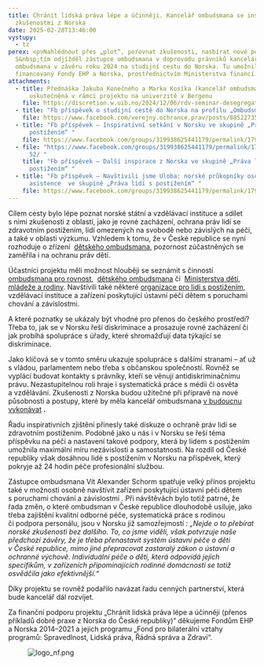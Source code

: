 ```yaml
---
title: Chránit lidská práva lépe a účinněji. Kancelář ombudsmana se inspiruje
  zkušenostmi z Norska
date: 2025-02-28T13:46:00
vystupy:
  - tz
perex: <p>Nahlédnout přes „plot“, porovnat zkušenosti, nasbírat nové poznatky.
  S&nbsp;tím odjížděl zástupce ombudsmana v doprovodu právníků kanceláře
  ombudsmana v závěru roku 2024 na studijní cestu do Norska. Tu umožnil projekt
  financovaný Fondy EHP a Norska, prostřednictvím Ministerstva financí.</p>
attachments:
  - title: Přednáška Jakuba Konečného a Marka Kosíka (kancelář ombudsmana)
      uskutečněná v rámci projektu na univerzitě v Bergenu
    file: https://discretion.w.uib.no/2024/12/06/rdv-seminar-desegregation-of-education-czech-republic/
  - title: "Fb příspěvek o studijní cestě do Norska na profilu „Ombudsman“ "
    file: https://www.facebook.com/verejny.ochrance.prav/posts/885227350459203
  - title: "Fb příspěvek – Inspirativní setkání v Norsku ve skupině „Práva lidí s
      postižením“ "
    file: https://www.facebook.com/groups/319938625441179/permalink/1796738337761193/
  - file: "https://www.facebook.com/groups/319938625441179/permalink/17974937476856\
      52/ "
    title: "Fb příspěvek – Další inspirace z Norska ve skupině „Práva lidí s
      postižením“ "
  - title: "Fb příspěvek – Navštívili jsme Uloba: norské průkopníky osobní
      asistence  ve skupině „Práva lidí s postižením“ "
    file: https://www.facebook.com/groups/319938625441179/permalink/1798071770961183/
---
```

<p>Cílem cesty bylo lépe poznat norské státní a vzdělávací instituce a sdílet s&nbsp;nimi zkušenosti z oblastí, jako je rovné zacházení, ochrana práv lidí se zdravotním postižením, lidí omezených na svobodě nebo závislých na péči, a také v oblasti výzkumu. Vzhledem k&nbsp;tomu, že v&nbsp;České republice se nyní rozhoduje o zřízení&nbsp; 
<a href="https://deti.ochrance.cz/kdo/detskyombudsman/">dětského ombudsmana</a>, pozornost zúčastněných se zaměřila i na ochranu práv dětí.</p>
<p>Účastníci projektu měli možnost hlouběji se seznámit s činností&nbsp; 
<a href="https://ldo.no/the-equality-and-anti-discrimination-ombud/">ombudsmana pro rovnost</a>,&nbsp; 
<a href="https://www.barneombudet.no/">dětského ombudsmana</a> či&nbsp; 
<a href="https://www.bufdir.no/en/">Ministerstva dětí, mládeže a rodiny</a>. Navštívili také některé 
<a href="https://www.uloba.no/tsjekkisk-ombudsmann-besoker-uloba-for-a-laere-om-independent-living/">organizace pro lidi s&nbsp;postižením</a>, vzdělávací instituce a zařízení poskytující ústavní péči dětem s&nbsp;poruchami chování a závislostmi.&nbsp;</p>
<p>A které poznatky se ukázaly být vhodné pro přenos do českého prostředí? Třeba to, jak se v Norsku řeší diskriminace a prosazuje rovné zacházení či jak probíhá spolupráce s úřady, které shromažďují data týkající se diskriminace.&nbsp;</p>
<p>Jako klíčová se v&nbsp;tomto směru ukazuje&nbsp;spolupráce s&nbsp;dalšími stranami – ať už s vládou, parlamentem nebo třeba s občanskou společností. Rovněž se vyplácí budovat kontakty s&nbsp;právníky, kteří se věnují antidiskriminačnímu právu. Nezastupitelnou roli hraje i systematická práce s&nbsp;médii či osvěta a&nbsp;vzdělávání. Zkušenosti z&nbsp;Norska budou užitečné při přípravě na nové působnosti a postupy, které by měla kancelář ombudsmana 
<a href="https://www.ochrance.cz/aktualne/nove_standardy_zajisti_srovnatelnou_ochranu_pred_diskriminaci_napric_evropou-_ombudsman_bude_moci_efektivneji_pomahat_obetem_diskriminace/">v&nbsp;budoucnu vykonávat</a> 
<strong>.</strong></p>
<p>Řadu inspirativních zjištění přinesly také diskuze o ochraně práv lidí se zdravotním postižením. Podobně jako u nás i v&nbsp;Norsku se řeší téma příspěvku na péči a nastavení takové podpory, která by lidem s&nbsp;postižením umožnila maximální míru nezávislosti a samostatnosti. Na rozdíl od České republiky však dosáhnou lidé s&nbsp;postižením v Norsku na příspěvek, který pokryje až 24 hodin péče profesionální službou.&nbsp;</p>
<p>Zástupce ombudsmana Vít Alexander Schorm spatřuje velký přínos projektu také v&nbsp;možnosti osobně navštívit zařízení poskytující ústavní péči dětem s&nbsp;poruchami chování a závislostmi
<i>.&nbsp;</i>Při návštěvách bylo totiž patrné, že řada změn, o které ombudsman v České republice dlouhodobě usiluje, jako třeba zajištění kvalitní&nbsp;odborné péče, systematická práce s&nbsp;rodinou či&nbsp;podpora personálu, jsou v Norsku již samozřejmostí
<i>: „Nejde o to přebírat norské zkušenosti bez dalšího. To, co jsme viděli, však potvrzuje naše předchozí závěry, že je třeba přenastavit systém ústavní péče o děti v&nbsp;České republice, mimo jiné přepracovat zastaralý zákon o ústavní a ochranné výchově. Individuální péče o děti, která odpovídá jejich specifikům, v&nbsp;zařízeních připomínajících rodinné domácnosti se totiž osvědčila jako efektivnější.“</i></p>
<p>Díky projektu se rovněž podařilo navázat řadu cenných partnerství, která bude&nbsp;kancelář dál rozvíjet.&nbsp;</p>
<p>Za finanční podporu projektu „Chránit lidská práva lépe a účinněji (přenos příkladů dobré praxe z&nbsp;Norska do České republiky)“ děkujeme Fondům EHP a Norska 2014–2021 a jejich programu „Fond pro bilaterální vztahy programů: Spravedlnost, Lidská práva, Řádná správa a Zdraví“.</p>
<figure class="image">
<img src="https://www.ochrance.cz/aktualne/chranit_lidska_prava_lepe_a_ucinneji-_kancelar_ombudsmana_se_inspiruje_zkusenostmi_z_norska/logo_nf.png" alt="logo_nf.png"></figure>
